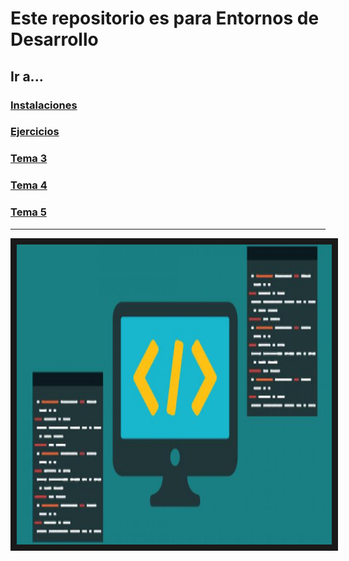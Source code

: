 # Este repositorio es para Entornos de Desarrollo

## Ir a...

### [Instalaciones](/INSTALACIONES/README.md)

### [Ejercicios](/Ejercicios/README.md)

### [Tema 3](/TEMA3/README.md)

### [Tema 4](/TEMA04/README.md)

### [Tema 5](/TEMA05/README.md)
-------------------------------------------

<div>
<p align="center">
  <img src="InicioEntornosD.jpg" width="720" height="480" border="10" /></a>
</div>
